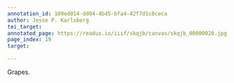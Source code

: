```yaml
---
annotation_id: 109ed014-dd04-4b45-bfa4-42f7d1c0ceca
author: Jesse P. Karlsberg
tei_target: 
annotated_page: https://readux.io/iiif/skqjb/canvas/skqjb_00000020.jpg
page_index: 19
target: 

---
```

<p>Grapes.</p>
